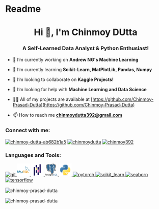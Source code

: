 # Readme
<h1 align="center">Hi 👋, I'm Chinmoy DUtta</h1>
<h3 align="center">A Self-Learned Data Analyst & Python Enthusiast!</h3>

- 🔭 I’m currently working on **Andrew NG's Machine Learning**

- 🌱 I’m currently learning **Scikit-Learn, MatPlotLib, Pandas, Numpy**

- 👯 I’m looking to collaborate on **Kaggle Projects!**

- 🤝 I’m looking for help with **Machine Learning and Data Science**

- 👨‍💻 All of my projects are available at [https://github.com/Chinmoy-Prasad-Dutta](https://github.com/Chinmoy-Prasad-Dutta)

- 📫 How to reach me **chinmoydutta392@gmail.com**

<h3 align="left">Connect with me:</h3>
<p align="left">
<a href="https://linkedin.com/in/chinmoy-dutta-ab682b1a5" target="blank"><img align="center" src="https://raw.githubusercontent.com/rahuldkjain/github-profile-readme-generator/master/src/images/icons/Social/linked-in-alt.svg" alt="chinmoy-dutta-ab682b1a5" height="30" width="40" /></a>
<a href="https://kaggle.com/chinmoydutta" target="blank"><img align="center" src="https://raw.githubusercontent.com/rahuldkjain/github-profile-readme-generator/master/src/images/icons/Social/kaggle.svg" alt="chinmoydutta" height="30" width="40" /></a>
<a href="https://www.leetcode.com/chinmoy392" target="blank"><img align="center" src="https://raw.githubusercontent.com/rahuldkjain/github-profile-readme-generator/master/src/images/icons/Social/leet-code.svg" alt="chinmoy392" height="30" width="40" /></a>
</p>

<h3 align="left">Languages and Tools:</h3>
<p align="left"> <a href="https://git-scm.com/" target="_blank" rel="noreferrer"> <img src="https://www.vectorlogo.zone/logos/git-scm/git-scm-icon.svg" alt="git" width="40" height="40"/> </a> <a href="https://www.mysql.com/" target="_blank" rel="noreferrer"> <img src="https://raw.githubusercontent.com/devicons/devicon/master/icons/mysql/mysql-original-wordmark.svg" alt="mysql" width="40" height="40"/> </a> <a href="https://pandas.pydata.org/" target="_blank" rel="noreferrer"> <img src="https://raw.githubusercontent.com/devicons/devicon/2ae2a900d2f041da66e950e4d48052658d850630/icons/pandas/pandas-original.svg" alt="pandas" width="40" height="40"/> </a> <a href="https://www.postgresql.org" target="_blank" rel="noreferrer"> <img src="https://raw.githubusercontent.com/devicons/devicon/master/icons/postgresql/postgresql-original-wordmark.svg" alt="postgresql" width="40" height="40"/> </a> <a href="https://www.python.org" target="_blank" rel="noreferrer"> <img src="https://raw.githubusercontent.com/devicons/devicon/master/icons/python/python-original.svg" alt="python" width="40" height="40"/> </a> <a href="https://pytorch.org/" target="_blank" rel="noreferrer"> <img src="https://www.vectorlogo.zone/logos/pytorch/pytorch-icon.svg" alt="pytorch" width="40" height="40"/> </a> <a href="https://scikit-learn.org/" target="_blank" rel="noreferrer"> <img src="https://upload.wikimedia.org/wikipedia/commons/0/05/Scikit_learn_logo_small.svg" alt="scikit_learn" width="40" height="40"/> </a> <a href="https://seaborn.pydata.org/" target="_blank" rel="noreferrer"> <img src="https://seaborn.pydata.org/_images/logo-mark-lightbg.svg" alt="seaborn" width="40" height="40"/> </a> <a href="https://www.tensorflow.org" target="_blank" rel="noreferrer"> <img src="https://www.vectorlogo.zone/logos/tensorflow/tensorflow-icon.svg" alt="tensorflow" width="40" height="40"/> </a> </p>

<p><img align="center" src="https://github-readme-stats.vercel.app/api/top-langs?username=chinmoy-prasad-dutta&show_icons=true&locale=en&layout=compact" alt="chinmoy-prasad-dutta" /></p>

<p><img align="center" src="https://github-readme-streak-stats.herokuapp.com/?user=chinmoy-prasad-dutta&" alt="chinmoy-prasad-dutta" /></p>

